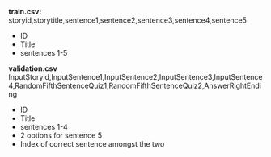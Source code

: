 **train.csv:**  
storyid,storytitle,sentence1,sentence2,sentence3,sentence4,sentence5

* ID
* Title
* sentences 1-5

**validation.csv**
InputStoryid,InputSentence1,InputSentence2,InputSentence3,InputSentence4,RandomFifthSentenceQuiz1,RandomFifthSentenceQuiz2,AnswerRightEnding

* ID
* Title
* sentences 1-4
* 2 options for sentence 5
* Index of correct sentence amongst the two

